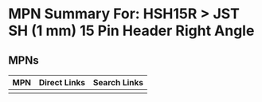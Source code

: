 



# MPN Summary For: HSH15R > JST SH (1 mm) 15 Pin Header Right Angle

## MPNs
  

|MPN|Direct Links|Search Links|
| :--- | :--- | :--- |
||||
